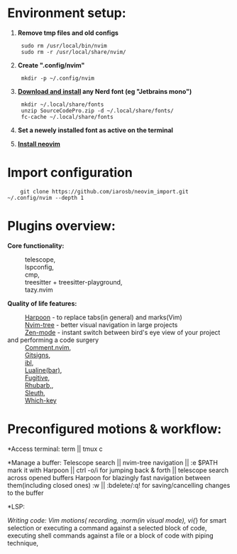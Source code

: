 # Environment setup:

1. **Remove tmp files and old configs** 

        sudo rm /usr/local/bin/nvim
        sudo rm -r /usr/local/share/nvim/

2. **Create ".config/nvim"**

        mkdir -p ~/.config/nvim

3. **[Download and install](https://www.nerdfonts.com/) any Nerd font (eg "Jetbrains mono")**

        mkdir ~/.local/share/fonts
        unzip SourceCodePro.zip -d ~/.local/share/fonts/
        fc-cache ~/.local/share/fonts

4. **Set a newely installed font as active on the terminal**
 
5. [**Install neovim**](https://github.com/neovim/neovim/wiki/Installing-Neovim)

# Import configuration 

        git clone https://github.com/iarosb/neovim_import.git ~/.config/nvim --depth 1

# Plugins overview:   

**Core functionality:**<br>

&nbsp;&nbsp;&nbsp;&nbsp;&nbsp;&nbsp;&nbsp;&nbsp;&nbsp; telescope,<br>
&nbsp;&nbsp;&nbsp;&nbsp;&nbsp;&nbsp;&nbsp;&nbsp;&nbsp; lspconfig,<br>
&nbsp;&nbsp;&nbsp;&nbsp;&nbsp;&nbsp;&nbsp;&nbsp;&nbsp; cmp,<br>
&nbsp;&nbsp;&nbsp;&nbsp;&nbsp;&nbsp;&nbsp;&nbsp;&nbsp; treesitter + treesitter-playground,<br>
&nbsp;&nbsp;&nbsp;&nbsp;&nbsp;&nbsp;&nbsp;&nbsp;&nbsp; tazy.nvim<br>

**Quality of life features:**<br>

&nbsp;&nbsp;&nbsp;&nbsp;&nbsp;&nbsp;&nbsp;&nbsp;&nbsp; [Harpoon](https://github.com/ThePrimeagen/harpoon) - to replace tabs(in general) and marks(Vim)<br>
&nbsp;&nbsp;&nbsp;&nbsp;&nbsp;&nbsp;&nbsp;&nbsp;&nbsp; [Nvim-tree](https://github.com/nvim-tree) - better visual navigation in large projects<br>
&nbsp;&nbsp;&nbsp;&nbsp;&nbsp;&nbsp;&nbsp;&nbsp;&nbsp; [Zen-mode](https://github.com/folke/zen-mode.nvim) - instant switch between bird's eye view of your project and performing a code surgery<br>
&nbsp;&nbsp;&nbsp;&nbsp;&nbsp;&nbsp;&nbsp;&nbsp;&nbsp; [Comment.nvim](https://github.com/numToStr/Comment.nvim),<br>
&nbsp;&nbsp;&nbsp;&nbsp;&nbsp;&nbsp;&nbsp;&nbsp;&nbsp; [Gitsigns](https://github.com/lewis6991/gitsigns.nvim),<br>
&nbsp;&nbsp;&nbsp;&nbsp;&nbsp;&nbsp;&nbsp;&nbsp;&nbsp; [ibl](https://github.com/lukas-reineke/indent-blankline.nvim),<br>
&nbsp;&nbsp;&nbsp;&nbsp;&nbsp;&nbsp;&nbsp;&nbsp;&nbsp; [Lualine(bar)](https://github.com/nvim-lualine/lualine.nvim),<br>
&nbsp;&nbsp;&nbsp;&nbsp;&nbsp;&nbsp;&nbsp;&nbsp;&nbsp; [Fugitive](https://github.com/tpope/vim-fugitive),<br>
&nbsp;&nbsp;&nbsp;&nbsp;&nbsp;&nbsp;&nbsp;&nbsp;&nbsp; [Rhubarb,](https://github.com/tpope/vim-rhubarb),<br>
&nbsp;&nbsp;&nbsp;&nbsp;&nbsp;&nbsp;&nbsp;&nbsp;&nbsp; [Sleuth](https://github.com/tpope/vim-sleuth),<br>
&nbsp;&nbsp;&nbsp;&nbsp;&nbsp;&nbsp;&nbsp;&nbsp;&nbsp; [Which-key](https://github.com/folke/which-key.nvim)<br>

# Preconfigured motions & workflow:

*Access terminal: term   || tmux <C-space>c

*Manage a buffer: 
                Telescope search || nvim-tree navigation || :e $PATH  
                mark it with Harpoon || ctrl -o/i for jumping back & forth || telescope search across opened buffers
                Harpoon for blazingly fast navigation between them(including closed ones) 
                :w || :bdelete/:q! for saving/cancelling changes to the buffer
        
*LSP:

*Writing code:
                Vim motions(
                        recording,
                        :norm(in visual mode),
                        vi{*} for smart selection or executing a command against a selected block of code,   
                        executing shell commands against a file or a block of code with piping technique,
